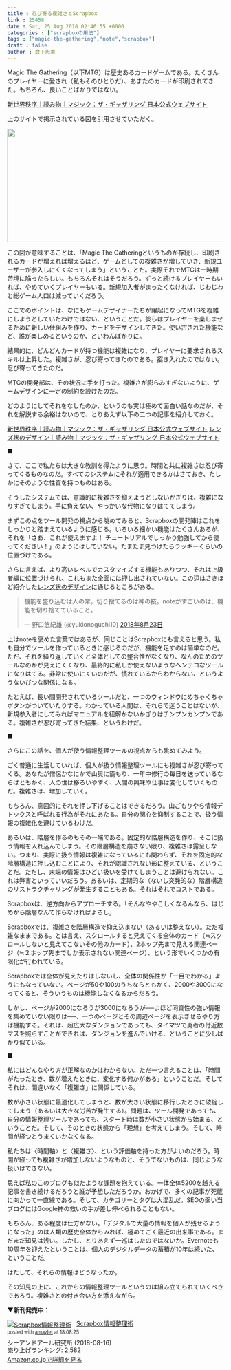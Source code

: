 ```yaml
---
title : 忍び寄る複雑さとScrapbox
link : 25458
date : Sat, 25 Aug 2018 02:46:55 +0000
categories : ["scrapboxの用法"]
tags : ["magic-the-gathering","note","scrapbox"]
draft : false
author : 倉下忠憲
---
```


Magic The Gathering（以下MTG）は歴史あるカードゲームである。たくさんのプレイヤーに愛され（私もそのひとりだ）、あまたのカードが印刷されてきた。もちろん、良いことばかりではない。

<a href="https://mtg-jp.com/reading/translated/0004040/">新世界秩序｜読み物｜マジック：ザ・ギャザリング 日本公式ウェブサイト</a>

上のサイトで掲示されている図を引用させていただく。

<a href="https://rashita.net/blog/?attachment_id=25459" rel="attachment wp-att-25459"><img src="https://rashita.net/blog/wp-content/uploads/2018/08/screenshot-28.png" alt="" width="564" height="263" class="alignnone size-full wp-image-25459" /></a>

この図が意味することは、「Magic The Gatheringというものが存続し、印刷されるカードが増えれば増えるほど、ゲームとしての複雑さが増していき、新規ユーザーが参入しにくくなってしまう」ということだ。実際それでMTGは一時期苦境に陥ったらしい。もちろんそれはそうだろう。ずっと続けるプレイヤーもいれば、やめていくプレイヤーもいる。新規加入者がまったくなければ、じわじわと総ゲーム人口は減っていくだろう。

ここでのポイントは、なにもゲームデザイナーたちが躍起になってMTGを複雑にしようとしていたわけではない、ということだ。彼らはプレイヤーを楽しませるために新しい仕組みを作り、カードをデザインしてきた。使い古された機能など、誰が楽しめるというのか、といわんばかりに。

結果的に、どんどんカードが持つ機能は複雑になり、プレイヤーに要求されるスキルは上昇した。複雑さが、忍び寄ってきたのである。招き入れたのではない。忍び寄ってきたのだ。

MTGの開発部は、その状況に手を打った。複雑さが膨らみすぎないように、ゲームデザインに一定の制約を設けたのだ。

どのようにしてそれをなしたのか、というのも実は極めて面白い話なのだが、それを解説する余裕はないので、とりあえず以下の二つの記事を紹介しておく。

<a href="https://mtg-jp.com/reading/translated/0004040/">新世界秩序｜読み物｜マジック：ザ・ギャザリング 日本公式ウェブサイト</a>
<a href="https://mtg-jp.com/reading/mm/0008676/">レンズ状のデザイン｜読み物｜マジック：ザ・ギャザリング 日本公式ウェブサイト</a>

■

さて、ここで私たちは大きな教訓を得たように思う。時間と共に複雑さは忍び寄ってくるものなのだ。すべてのシステムにそれが適用できるかはさておき、たしかにそのような性質を持つものはある。

そうしたシステムでは、意識的に複雑さを抑えようとしないかぎりは、複雑になりすぎてしまう。手に負えない、やっかいな代物になりはててしまう。

まずこの点をツール開発の視点から眺めてみると、Scrapboxの開発陣はこれをしっかりと踏まえているように感じる。いろいろ細かい機能はたくさんあるが、それを「さあ、これが使えますよ！ チュートリアルでしっかり勉強してから使ってください！」のようにはしていない。たまたま見つけたらラッキーくらいの位置づけである。

さらに言えば、より高いレベルでカスタマイズする機能もありつつ、それは上級者編に位置づけられ、これもまた全面には押し出されていない。この辺はさきほど紹介した<a href="https://scrapbox.io/rashitamemo/%E3%83%AC%E3%83%B3%E3%82%BA%E7%8A%B6%E3%81%AE%E3%83%87%E3%82%B6%E3%82%A4%E3%83%B3">レンズ状のデザイン</a>に通じるところがある。

<blockquote class="twitter-tweet" data-lang="ja"><p lang="ja" dir="ltr">機能を盛り込むは人の常。切り捨てるのは神の技。noteがすごいのは、機能を切り捨てていること。</p>&mdash; 野口悠紀雄 (@yukionoguchi10) <a href="https://twitter.com/yukionoguchi10/status/1032764425076449280?ref_src=twsrc%5Etfw">2018年8月23日</a></blockquote>
<script async src="https://platform.twitter.com/widgets.js" charset="utf-8"></script>

上はnoteを褒めた言葉ではあるが、同じことはScrapboxにも言えると思う。私も自分でツールを作っているときに感じるのだが、機能を足すのは簡単なのだ。ただ、それを繰り返していくと全体としての整合性がなくなり、なんのためのツールなのかが見えにくくなり、最終的に私しか使えないようなヘンテコなツールになりはてる。非常に使いにくいのだが、慣れているからわからない、というようないびつな関係になる。

たとえば、長い間開発されているツールだと、一つのウィンドウにめちゃくちゃボタンがついていたりする。わかっている人間は、それらで迷うことはないが、新規参入者にしてみればマニュアルを紐解かないかぎりはチンプンカンプンである。複雑さが忍び寄ってきた結果、というわけだ。

■

さらにこの話を、個人が使う情報整理ツールの視点からも眺めてみよう。

ごく普通に生活していれば、個人が扱う情報整理ツールにも複雑さが忍び寄ってくる。あなたが僧侶かなにかで山奥に籠もり、一年中修行の毎日を送っているならばともかく、人の世は移ろいやすく、人間の興味や仕事は変化していくものだ。複雑さは、増加していく。

もちろん、意図的にそれを押し下げることはできるだろう。山ごもりやら情報デトックスと呼ばれる行為がそれにあたる。自分の関心を抑制することで、扱う情報の複雑化を避けているわけだ。

あるいは、階層を作るのもその一端である。固定的な階層構造を作り、そこに扱う情報を入れ込んでしまう。その階層構造を崩さない限り、複雑さは露呈しない。つまり、実際に扱う情報は複雑になっているにも関わらず、それを固定的な階層構造に押し込むことにより、それが認識されない形に整えている、ということだ。ただし、末端の情報はひどい扱いを受けてしまうことは避けられない。これは弊害といっていいだろう。あるいは、定期的な（ないし突発的な）階層構造のリストラクチャリングが発生することもある。それはそれでコストである。

Scrapboxは、逆方向からアプローチする。「そんなややこしくなるんなら、はじめから階層なんて作らなければよろし」

Scrapboxでは、複雑さを階層構造で抑え込まない（あるいは整えない）。ただ複雑なままである。とは言え、スクロールすると見えてくる全体のカード（≒スクロールしないと見えてこないその他のカード）、2ホップ先まで見える関連ページ（≒２ホップ先までしか表示されない関連ページ）、という形でいくつかの有限化が行われている。

Scrapboxでは全体が見えたりはしないし、全体の関係性が「一目でわかる」ようにもなっていない。ページが50や100のうちならともかく、2000や3000になってくると、そういうものは機能しなくなるからだろう。

しかし、ページが2000になろうが3000になろうが──よほど同質性の強い情報を集めていない限りは──、一つのページとその周辺ページを表示させるやり方は機能する。それは、超広大なダンジョンであっても、タイマツで勇者の付近数マスを照らすことができれば、ダンジョンを進んでいける、ということに少しばかり似ている。

■

私にはどんなやり方が正解なのかはわからない。ただ一つ言えることは、「時間がたったとき、数が増えたときに、変化する何かがある」ということだ。そしてそれは、間違いなく「複雑さ」に関係している。

数が小さい状態に最適化してしまうと、数が大きい状態に移行したときに破綻してしまう（あるいは大きな労苦が発生する）。問題は、ツール開発であっても、自分の情報整理ツールであっても、スタート時は数が小さい状態から始まる、ということだ。そして、そのときの状態から「理想」を考えてしまう。そして、時間が経つとうまくいかなくなる。

私たちは〈時間軸〉と〈複雑さ〉、という評価軸を持った方がよいのだろう。時間が経っても複雑さが増加しないようなものと、そうでないものは、同じような扱いはできない。

思えば私のこのブログも似たような課題を抱えている。一体全体5200を越える記事を書き続けるだろうと誰が予想しただろうか。おかげで、多くの記事が死蔵に向かって一直線である。そして、カテゴリーとタグは大混乱だ。SEOの弱い当ブログにはGoogle神の救いの手が差し伸べられることもない。

もちろん、ある程度は仕方がない。「デジタルで大量の情報を個人が残せるようになった」のは人類の歴史全体からみれば、極めてごく最近の出来事である。まだまだ知見は浅い。しかし、とりあえず一巡はしたのではないか。Evernoteも10周年を迎えたということは、個人のデジタルデータの蓄積が10年は続いた、ということだ。

はたして、それらの情報はどうなったか。

その知見の上に、これからの情報整理ツールというのは組み立てられていくべきであろう。複雑さとの付き合い方を添えながら。

<strong>▼新刊発売中：</strong>

<div class="amazlet-box" style="margin-bottom:0px;"><div class="amazlet-image" style="float:left;margin:0px 12px 1px 0px;"><a href="http://www.amazon.co.jp/exec/obidos/ASIN/B07GJFBWWZ/rashita1000-22/ref=nosim/" name="amazletlink" target="_blank"><img src="https://images-fe.ssl-images-amazon.com/images/I/51yMZ%2BQU40L._SL160_.jpg" alt="Scrapbox情報整理術" style="border: none;" /></a></div><div class="amazlet-info" style="line-height:120%; margin-bottom: 10px"><div class="amazlet-name" style="margin-bottom:10px;line-height:120%"><a href="http://www.amazon.co.jp/exec/obidos/ASIN/B07GJFBWWZ/rashita1000-22/ref=nosim/" name="amazletlink" target="_blank">Scrapbox情報整理術</a><div class="amazlet-powered-date" style="font-size:80%;margin-top:5px;line-height:120%">posted with <a href="http://www.amazlet.com/" title="amazlet" target="_blank">amazlet</a> at 18.08.25</div></div><div class="amazlet-detail">シーアンドアール研究所 (2018-08-16)<br />売り上げランキング: 2,582<br /></div><div class="amazlet-sub-info" style="float: left;"><div class="amazlet-link" style="margin-top: 5px"><a href="http://www.amazon.co.jp/exec/obidos/ASIN/B07GJFBWWZ/rashita1000-22/ref=nosim/" name="amazletlink" target="_blank">Amazon.co.jpで詳細を見る</a></div></div></div><div class="amazlet-footer" style="clear: left"></div></div>


